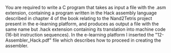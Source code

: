 You are required to write a C program that takes as input a file with the .asm extension, containing a program written in the Hack assembly language described in chapter 4 of the book relating to the Nand2Tetris project present in the e-learning platform, and produces as output a file with the same name but .hack extension containing its translation into machine code (16-bit instruction sequences). In the e-learning platform I inserted the "12-Assembler_Hack.pdf" file which describes how to proceed in creating the assembler.
